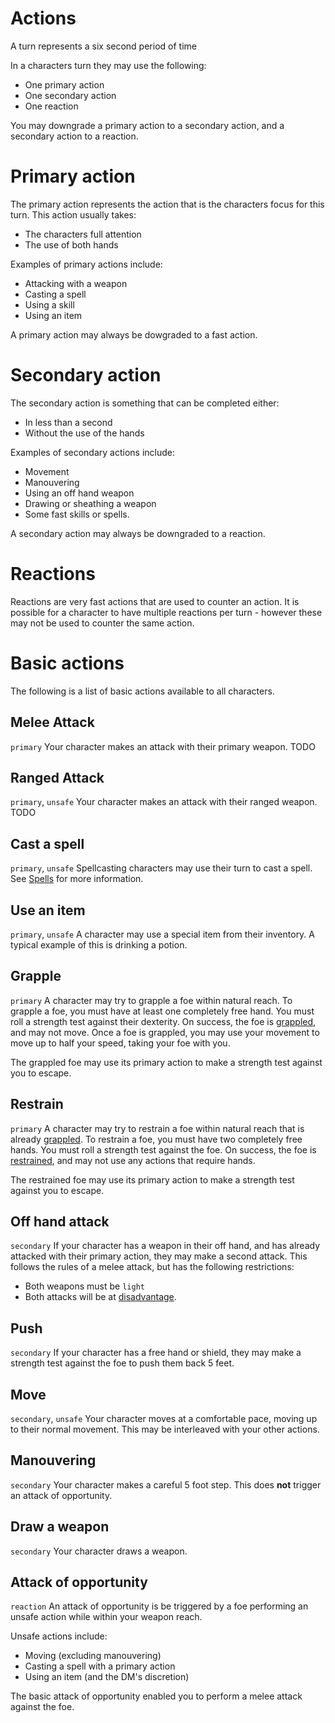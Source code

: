 # Actions

A turn represents a six second period of time

In a characters turn they may use the following:
 * One primary action
 * One secondary action
 * One reaction

You may downgrade a primary action to a secondary action, and a secondary action to a reaction.

# Primary action
The primary action represents the action that is the characters focus for this turn. This action usually takes:
 * The characters full attention
 * The use of both hands

Examples of primary actions include:
 * Attacking with a weapon
 * Casting a spell
 * Using a skill
 * Using an item

A primary action may always be dowgraded to a fast action.

# Secondary action
The secondary action is something that can be completed either:
 * In less than a second
 * Without the use of the hands

Examples of secondary actions include:
 * Movement
 * Manouvering
 * Using an off hand weapon
 * Drawing or sheathing a weapon
 * Some fast skills or spells.

 A secondary action may always be downgraded to a reaction.

# Reactions
Reactions are very fast actions that are used to counter an action. It is possible for a character to have multiple reactions per turn - however these may not be used to counter the same action.

# Basic actions
The following is a list of basic actions available to all characters.

## Melee Attack
`primary`
Your character makes an attack with their primary weapon. TODO

## Ranged Attack
`primary`, `unsafe`
Your character makes an attack with their ranged weapon. TODO

## Cast a spell
`primary`, `unsafe`
Spellcasting characters may use their turn to cast a spell.
See [Spells](spells.md) for more information.

## Use an item
`primary`, `unsafe`
A character may use a special item from their inventory. A typical example of this is drinking a potion.

## Grapple
`primary`
A character may try to grapple a foe within natural reach. To grapple a foe, you must have at least one completely free hand. You must roll a strength test against their dexterity. On success, the foe is [grappled](statuses.md#grappled), and may not move. Once a foe is grappled, you may use your movement to move up to half your speed, taking your foe with you.

The grappled foe may use its primary action to make a strength test against you to escape.

## Restrain
`primary`
A character may try to restrain a foe within natural reach that is already [grappled](statuses.md#grappled). To restrain a foe, you must have two completely free hands. You must roll a strength test against the foe. On success, the foe is [restrained](statuses.md#restrained), and may not use any actions that require hands.

The restrained foe may use its primary action to make a strength test against you to escape.

## Off hand attack
`secondary`
If your character has a weapon in their off hand, and has already attacked with their primary action, they may make a second attack. This follows the rules of a melee attack, but has the following restrictions:
 * Both weapons must be `light`
 * Both attacks will be at [disadvantage](rolls.md#Disadvantage).

## Push
`secondary`
If your character has a free hand or shield, they may make a strength test against the foe to push them back 5 feet.

## Move
`secondary`, `unsafe`
Your character moves at a comfortable pace, moving up to their normal movement. This may be interleaved with your other actions.

## Manouvering

`secondary` Your character makes a careful 5 foot step. This does **not** trigger an attack of opportunity.

## Draw a weapon
`secondary` Your character draws a weapon.

## Attack of opportunity
`reaction` An attack of opportunity is be triggered by a foe performing an unsafe action while within your weapon reach.

Unsafe actions include:
 * Moving (excluding manouvering)
 * Casting a spell with a primary action
 * Using an item (and the DM's discretion)

The basic attack of opportunity enabled you to perform a melee attack against the foe.
